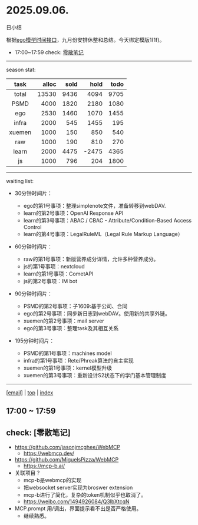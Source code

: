 # 2025.09.06.
日小结

<a id="top"></a>
根据[ego模型时间接口](https://gitee.com/hyg/blog/blob/master/timeflow.md)，九月份安排休整和总结。今天绑定模版1(1f)。

<a id="index"></a>
- 17:00~17:59	check: [零散笔记](#20250906170000)

---
season stat:

| task | alloc | sold | hold | todo |
| :---: | ---: | ---: | ---: | ---: |
| total | 13530 | 9436 | 4094 | 9705 |
| PSMD | 4000 | 1820 | 2180 | 1080 |
| ego | 2530 | 1460 | 1070 | 1455 |
| infra | 2000 | 545 | 1455 | 195 |
| xuemen | 1000 | 150 | 850 | 540 |
| raw | 1000 | 190 | 810 | 270 |
| learn | 2000 | 4475 | -2475 | 4365 |
| js | 1000 | 796 | 204 | 1800 |

---
waiting list:


- 30分钟时间片：
  - ego的第1号事项：整理simplenote文件，准备转移到webDAV.
  - learn的第2号事项：OpenAI Response API
  - learn的第3号事项：ABAC / CBAC - Attribute/Condition-Based Access Control
  - learn的第4号事项：LegalRuleML（Legal Rule Markup Language）

- 60分钟时间片：
  - raw的第1号事项：新版营养成分详情，允许多种营养成分。
  - js的第1号事项：nextcloud
  - learn的第1号事项：CometAPI
  - js的第2号事项：IM bot

- 90分钟时间片：
  - PSMD的第2号事项：子1609:基于公司、合同
  - ego的第2号事项：同步新日志到webDAV。使用新的共享外链。
  - xuemen的第2号事项：mail server
  - ego的第3号事项：整理task及其相互关系

- 195分钟时间片：
  - PSMD的第1号事项：machines model
  - infra的第1号事项：Rete/Phreak算法的自主实现
  - xuemen的第1号事项：kernel模型升级
  - xuemen的第3号事项：重新设计S2状态下的学门基本管理制度

---
<a href="mailto:huangyg@mars22.com?subject=关于2025.09.06.[无名任务]任务&body=日期: 2025.09.06.%0D%0A序号: 5%0D%0A手稿:../../draft/2025/20250906.01.md%0D%0A---请勿修改邮件主题及以上内容 从下一行开始写您的想法---%0D%0A">[email]</a> | [top](#top) | [index](#index)
<a id="20250906170000"></a>
## 17:00 ~ 17:59
## check: [零散笔记]

- https://github.com/jasonjmcghee/WebMCP
	- https://webmcp.dev/
- https://github.com/MiguelsPizza/WebMCP
	- https://mcp-b.ai/
- 关联项目？
	- mcp-b是webmcp的实现
	- 把websocket server实现为broswer extension
	- mcp-b进行了简化，复杂的token机制似乎也取消了。
	- https://weibo.com/1494926084/Q3lbXtcqN
- MCP.prompt 用/调出，界面提示看不出是否严格使用。
	- 继续熟悉。
